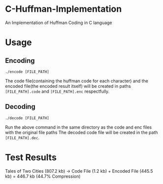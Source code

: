 # C-Huffman-Implementation
An Implementation of Huffman Coding in C language

# Usage
## Encoding
```
./encode [FILE_PATH]
```

The code file(containing the huffman code for each character) and the encoded file(the encoded result itself) will be created in paths `[FILE_PATH].code` and `[FILE_PATH].enc` respectfully.
## Decoding
```
./decode [FILE_PATH]
```

Run the above command in the same directory as the code and enc files with the original file paths
The decoded code file will be created in the path `[FILE_PATH].dec`.

# Test Results
Tales of Two Cities (807.2 kb) -> Code File (1.2 kb) + Encoded File (445.5 kb) = 446.7 kb (44.7% Compression)
